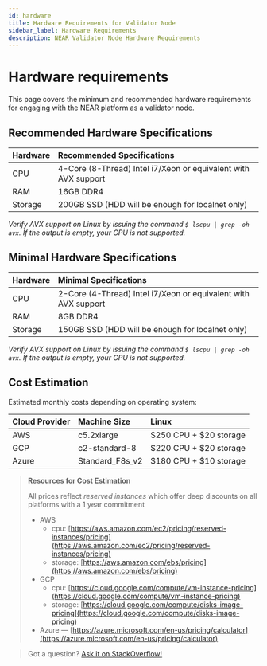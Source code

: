 ```yaml
---
id: hardware
title: Hardware Requirements for Validator Node
sidebar_label: Hardware Requirements
description: NEAR Validator Node Hardware Requirements
---
```


# Hardware requirements

This page covers the minimum and recommended hardware requirements for engaging with the NEAR platform as a validator node.

## Recommended Hardware Specifications

| Hardware | Recommended Specifications |
| :--- | :--- |
| CPU | 4-Core \(8-Thread\) Intel i7/Xeon or equivalent with AVX support |
| RAM | 16GB DDR4 |
| Storage | 200GB SSD \(HDD will be enough for localnet only\) |

_Verify AVX support on Linux by issuing the command `$ lscpu | grep -oh avx`. If the output is empty, your CPU is not supported._

## Minimal Hardware Specifications

| Hardware | Minimal Specifications |
| :--- | :--- |
| CPU | 2-Core \(4-Thread\) Intel i7/Xeon or equivalent with AVX support |
| RAM | 8GB DDR4 |
| Storage | 150GB SSD \(HDD will be enough for localnet only\) |

_Verify AVX support on Linux by issuing the command `$ lscpu | grep -oh avx`. If the output is empty, your CPU is not supported._

## Cost Estimation

Estimated monthly costs depending on operating system:

| Cloud Provider | Machine Size | Linux |
| :--- | :--- | :--- |
| AWS | c5.2xlarge | $250 CPU + $20 storage |
| GCP | c2-standard-8 | $220 CPU + $20 storage |
| Azure | Standard\_F8s\_v2 | $180 CPU + $10 storage |

> **Resources for Cost Estimation**  
>   
>  All prices reflect _reserved instances_ which offer deep discounts on all platforms with a 1 year commitment 
>
> * AWS
>   * cpu: [https://aws.amazon.com/ec2/pricing/reserved-instances/pricing](https://aws.amazon.com/ec2/pricing/reserved-instances/pricing)
>   * storage: [https://aws.amazon.com/ebs/pricing](https://aws.amazon.com/ebs/pricing)
> * GCP
>   * cpu: [https://cloud.google.com/compute/vm-instance-pricing](https://cloud.google.com/compute/vm-instance-pricing)
>   * storage: [https://cloud.google.com/compute/disks-image-pricing](https://cloud.google.com/compute/disks-image-pricing)
> * Azure — [https://azure.microsoft.com/en-us/pricing/calculator](https://azure.microsoft.com/en-us/pricing/calculator)

> Got a question?  [Ask it on StackOverflow!](https://stackoverflow.com/questions/tagged/nearprotocol)

